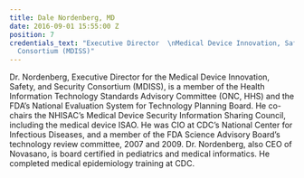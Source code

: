 ```yaml
---
title: Dale Nordenberg, MD
date: 2016-09-01 15:55:00 Z
position: 7
credentials_text: "Executive Director  \nMedical Device Innovation, Safety, and Security
  Consortium (MDISS)"
---
```


Dr. Nordenberg, Executive Director for the Medical Device Innovation, Safety, and Security Consortium (MDISS), is a member of the Health Information Technology Standards Advisory Committee (ONC, HHS) and the FDA’s National Evaluation System for Technology Planning Board. He co-chairs the NHISAC’s Medical Device Security Information Sharing Council, including the medical device ISAO. He was CIO at CDC’s National Center for Infectious Diseases, and a member of the FDA Science Advisory Board’s technology review committee, 2007 and 2009. Dr. Nordenberg, also CEO of Novasano, is board certified in pediatrics and medical informatics. He completed medical epidemiology training at CDC.